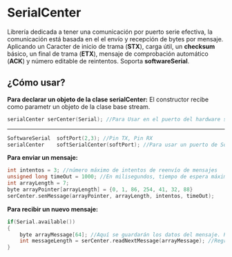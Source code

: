 # SerialCenter
Librería dedicada a tener una comunicación por puerto serie efectiva, la comunicación está basada en el el envío y recepción de bytes por mensaje. Aplicando un Caracter de inicio de trama (**STX**), carga útil, un **checksum** básico, un final de trama (**ETX**), mensaje de comprobación automático (**ACK**) y número editable de reintentos. Soporta **softwareSerial**.



## ¿Cómo usar?
**Para declarar un objeto de la clase serialCenter:**
El constructor recibe como parametr un objeto de la clase base stream.
```C++
serialCenter serCenter(Serial); //Para Usar en el puerto del hardware serial.
```
----------------------------------------------------------------------------------
```C++
SoftwareSerial	softPort(2,3); //Pin TX, Pin RX
serialCenter	softSerialCenter(softPort); //Para usar un puerto de SoftwareSerial
```

**Para enviar un mensaje:**

```C++
int intentos = 3; //número máximo de intentos de reenvío de mensajes
unsigned long timeOut = 1000; //En milisegundos, tiempo de espera máximo por intento
int arrayLength = 7;
byte arrayPointer[arrayLength] = {0, 1, 86, 254, 41, 32, 88}
serCenter.senMessage(arrayPointer, arrayLength, intentos, timeOut);
```

**Para recibir un nuevo mensaje:**

```C++
if(Serial.available())
{
	byte arrayMessage[64]; //Aquí se guardarán los datos del mensaje. Puedes definir el tamño máximo del mensaje.
	int messageLength = serCenter.readNextMessage(arrayMessage); //Regresa el tamaño en bytes del mensaje
}
```
